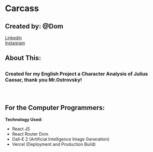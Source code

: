 <h1>Carcass</h1>
<h2>Created by: @Dom</h2>
<a href="https://www.linkedin.com/in/damodar-kamani-a7204123a/">Linkedin</a>
<br />
<a href="https://www.instagram.com/damodar_kamanii/">Instagram</a>
<br />
<h2>
About This:
<h2>
<p style="font-size:16px;">Created for my English Project a Character Analysis of Julius Caesar, thank you Mr.Ostrovsky!</p>

<br />
<h2>For the Computer Programmers:</h2>
<p><b>Technology Used:</b></p>

<ul>

<li>
React JS
</li>
<li>
React Router Dom
</li>
<li>
Dall-E 2 (Artificial Intelligence Image Generation)
</li>
<li>
Vercel (Deployment and Production Build)
</li>
</ul>
